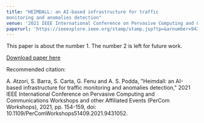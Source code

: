 ```yaml
---
title: "HEIMDALL: an AI-based infrastructure for traffic
monitoring and anomalies detection"
venue: '2021 IEEE International Conference on Pervasive Computing and Communications …	'
paperurl: 'https://ieeexplore.ieee.org/stamp/stamp.jsp?tp=&arnumber=9431052'
---
```

This paper is about the number 1. The number 2 is left for future work.

[Download paper here](http://atzoriandrea.github.io/files/paper1.pdf)

Recommended citation: 

A. Atzori, S. Barra, S. Carta, G. Fenu and A. S. Podda, "Heimdall: an AI-based infrastructure for traffic monitoring and anomalies detection," 2021 IEEE International Conference on Pervasive Computing and Communications Workshops and other Affiliated Events (PerCom Workshops), 2021, pp. 154-159, doi: 10.1109/PerComWorkshops51409.2021.9431052.